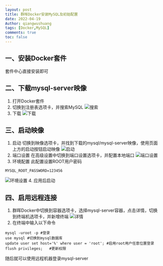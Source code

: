 ```yaml
---
layout: post
title: 群晖Docker安装MySQL及初始配置
date: 2022-04-19
Author: qiangwushuang 
tags: [Docker,MySQL]
comments: true
toc: false
---
```


## 一、安装Docker套件
套件中心直接安装即可
## 二、下载mysql-server映像
1. 打开Docker套件
2. 切换到注册表选项卡，并搜索MySQL
![搜索](https://tva1.sinaimg.cn/large/8343d05bgy1h1fdwdstohj20t90fpgo6.jpg)
3. 下载
![下载](https://tva1.sinaimg.cn/large/8343d05bgy1h1fdzdcgkgj20tg0flju2.jpg)
## 三、启动映像
1. 启动
切换到映像选项卡，并找到下载的mysql/mysql-server映像，使用页面上方的启动按钮启动映像
![启动](https://tva1.sinaimg.cn/large/8343d05bgy1h1fe17yxqmj20tg0fm0v3.jpg)
2. 端口设置
在高级设置中切换到端口设置选项卡，并配置本地端口
![端口设置](https://tva1.sinaimg.cn/large/8343d05bgy1h1fe66qy7ej20i00fa0tb.jpg)
3. 环境配置
此配置设置ROOT用户密码
```shell
MYSQL_ROOT_PASSWORD=123456
```
![环境设置](https://tva1.sinaimg.cn/large/8343d05bgy1h1fe8fro44j20hy0f7my0.jpg)
4. 应用后启动
## 四、启用远程连接
1. 群晖Docker中切换到容器选项卡，选择mysql-server容器，点击详情，切换到终端机选项卡，并新增终端
![详情](https://tva1.sinaimg.cn/large/8343d05bgy1h1ff2z4e6cj20tj0ylq5d.jpg)
2. 在终端中输入以下命令
```shell
mysql -uroot -p #登录
use mysql #切换到mysql数据库
update user set host='%' where user = 'root'; #启用root用户任意位置登录
flush privileges;   #更新权限
```  
随后就可以使用远程机器登录mysql-server